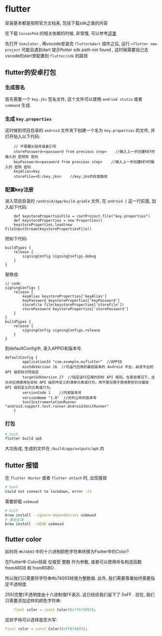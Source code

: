 <!--
Created: Mon Aug 26 2019 15:22:56 GMT+0800 (China Standard Time)
Modified: Thu Sep 19 2019 17:55:17 GMT+0800 (China Standard Time)
-->
# flutter

安装基本都是按照官方文档来, 包括下载sdk之类的内容

在下载 `CocoasPod` 的相关依赖的时候, 非常慢, 可以参考[这里](./201908020NTFS-and-proxy-zsh[OSX].md)

先打开 `Simulator` , 再vscode安装完 `flutter&dart` 插件之后, 运行 `>flutter new project` 可能会遇到dart 提示flutter sdk path not found , 这时候需要自己去vscode的dart里配置到 `flutter/sdk` 的路径

## flutter的安卓打包

### 生成签名

首先需要一个 `key.jks` 签名文件, 这个文件可以使用 `andriod stutio` 或者 `command` 生成.

### 生成 `key.properties` 

这时候到项目目录的 `android` 文件夹下创建一个名为 `key.properties` 的文件, 并打开贴入以下代码:

``` key
    // 不需要尖括号或者引号
    storePassword=<password from previous step>    //输入上一步创建KEY时输入的 密钥库 密码
    keyPassword=<password from previous step>    //输入上一步创建KEY时输入的 密钥 密码
    keyAlias=key
    storeFile=<E:/key.jks>    //key.jks的存放路径
```

### 配置key注册

进入项目目录的 `/android/app/build.gradle` 文件, 在 `android {` 这一行前面, 加入如下代码:

``` code
    def keystorePropertiesFile = rootProject.file("key.properties")
    def keystoreProperties = new Properties()
    keystoreProperties.load(new FileInputStream(keystorePropertiesFile))
```

把如下代码:

``` code
buildTypes {
    release {
        signingConfig signingConfigs.debug
    }
}
```

替换成:

``` code
// code
signingConfigs {
    release {
        keyAlias keystoreProperties['keyAlias']
        keyPassword keystoreProperties['keyPassword']
        storeFile file(keystoreProperties['storeFile'])
        storePassword keystoreProperties['storePassword']
    }
}
buildTypes {
    release {
        signingConfig signingConfigs.release
    }
}
```

到defaultConfig中, 录入APPID和版本号.

``` code
defaultConfig {
        applicationId "com.example.myflutter"  //APPID
        minSdkVersion 16  //可运行应用的最低版本的 Android 平台，由该平台的 API 级别标识符指定
        targetSdkVersion 27  //指定运行应用的目标 API 级别。在某些情况下，这允许应用使用在目标 API 级别中定义的清单元素或行为，而不是仅限于使用那些针对最低 API 级别定义的元素或行为。
        versionCode 1    //内部版本号
        versionName "1.0"  //对外公布的版本号
        testInstrumentationRunner "android.support.test.runner.AndroidJUnitRunner"
    }
```

### 打包

``` bash
# bash
flutter build apk

```

大功告成, 生成的文件在 `/build/app/outputs/apk` 内

## flutter 报错

在 `flutter doctor` 或者 `flutter attach` 时, 出现报错

``` bash
# bash
Could not connect to lockdown, error -21
```

需要卸载 `usbmuxd` 

``` bash
# bash
brew install --ignore-dependencies usbmuxd
# 重新安装
brew install --HEAD usbmuxd
```

## flutter color 

如何将 `#b74093` 中的十六进制颜色字符串转换为Flutter中的Color?

在Flutter中 Color班级 仅接受 整数 作为参数, 或者可以使用命名构造函数 fromARGB 和 fromRGBO .

所以我们只需要将字符串#b74093转换为整数值. 此外, 我们需要尊重始终需要指定不透明度.

255(完整)不透明度由十六进制值FF表示. 这已经给我们留下了 0xFF . 现在, 我们只需要添加这样的颜色字符串:

``` dart
    final color = const Color(0xffb74093); 
```

这些字母可以选择是否大写:

``` dart
final color = const Color(0xFFB74093); 
```

 


